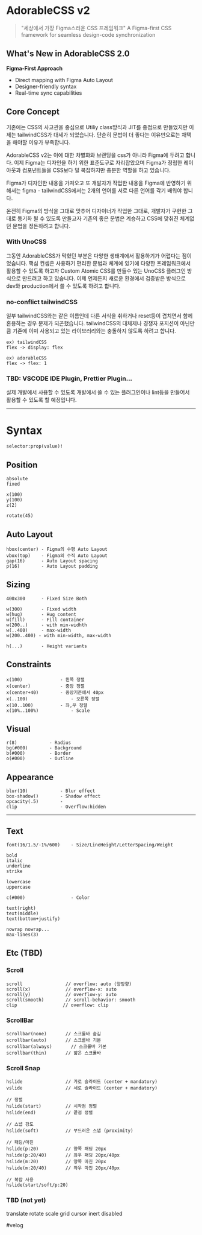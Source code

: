 # AdorableCSS v2

> "세상에서 가장 Figma스러운 CSS 프레임워크"
> A Figma-first CSS framework for seamless design-code synchronization

## What's New in AdorableCSS 2.0

**Figma-First Approach**

- Direct mapping with Figma Auto Layout
- Designer-friendly syntax
- Real-time sync capabilities

## Core Concept

기존에는 CSS의 사고관을 중심으로 Utiliy class방식과 JIT를 중점으로 만들었지만 이제는 tailwindCSS가 대세가 되었습니다. 단순히 문법이 더 좋다는 이유만으로는 채택을 해야할 이유가 부족합니다.

AdorableCSS v2는 이에 대한 차별화와 브랜딩을 css가 아니라 Figma에 두려고 합니다.
이제 Figma는 디자인을 하기 위한 표준도구로 자리잡았으며 Figma가 정립한 레이아웃과 컴포넌트들을 CSS보다 덜 복잡하지만 충분한 역할을 하고 있습니다.

Figma가 디자인한 내용을 가져오고 또 개발자가 작업한 내용을 Figma에 반영하기 위해서는 figma - tailwindCSS에서는 2개의 언어를 서로 다른 언어를 각기 배워야 합니다.

온전히 Figma의 방식을 그대로 맞추어 디자이너가 작업한 그대로, 개발자가 구현한 그대로 동기화 될 수 있도록 만들고자 기존의 좋은 문법은 계승하고 CSS에 맞춰진 체계없던 문법을 정돈하려고 합니다.

### With UnoCSS

그동안 AdorableCSS가 막혔던 부분은 다앙한 생태계에서 활용하기가 어렵다는 점이었습니다. 핵심 컨셉은 사용하기 편리한 문법과 체계에 있기에 다양한 프레임워크에서 활용할 수 있도록 하고자 Custom Atomic CSS를 만들수 있는 UnoCSS 플러그인 방식으로 만드려고 하고 있습니다. 이제 언제든지 새로운 환경에서 검증받은 방식으로 dev와 production에서 쓸 수 있도록 하려고 합니다.

### no-conflict tailwindCSS

일부 tailwindCSS와는 같은 이름인데 다른 서식을 취하거나 reset등이 겹치면서 함께 혼용하는 경우 문제가 되곤했습니다. tailwindCSS의 대체제나 경쟁자 포지션이 아닌만큼 기존에 이미 사용되고 있는 라이브러리와는 충돌하지 않도록 하려고 합니다.

```
ex) tailwindCSS
flex -> display: flex

ex) adorableCSS
flex -> flex: 1
```

### TBD: VSCODE IDE Plugin, Prettier Plugin...

실제 개발에서 사용할 수 있도록 개발에서 쓸 수 있는 플러그인이나 lint등을 만들어서 활용할 수 있도록 할 예정입니다.

---

# Syntax

```
selector:prop(value)!
```

## Position

```
absolute
fixed

x(100)
y(100)
z(2)

rotate(45)
```

## Auto Layout

```
hbox(center) - Figma의 수평 Auto Layout
vbox(top)    - Figma의 수직 Auto Layout
gap(16)      - Auto Layout spacing
p(16)        - Auto Layout padding
```

## Sizing

```
400x300      - Fixed Size Both

w(300)       - Fixed width
w(hug)       - Hug content
w(fill)      - Fill container
w(200..)     - with min-widhth
w(..400)     - max-width
w(200..400) - with min-width, max-width

h(...)       - Height variants
```

## Constraints

```
x(100)				- 왼쪽 정렬
x(center)	        - 중앙 정렬
x(center+40)	    - 중앙기준에서 40px
x(..100)				- 오른쪽 정렬
x(10..100)			- 좌,우 정렬
x(10%..100%)			- Scale
```

## Visual

```
r(8)            - Radius
bg(#000)        - Background
b(#000)			- Border
o(#000)			- Outline
```

## Appearance

```
blur(10)			- Blur effect
box-shadow()		- Shadow effect
opcacity(.5)		-
clip				- Overflow:hidden
```

---

## Text

```
font(16/1.5/-1%/600)    - Size/LineHeight/LetterSpacing/Weight

bold
italic
underline
strike

lowercase
uppercase

c(#000)  		   	    - Color

text(right)
text(middle)
text(bottom+justify)

nowrap nowrap...
max-lines(3)
```

## Etc (TBD)

### Scroll

```
scroll                // overflow: auto (양방향)
scroll(x)             // overflow-x: auto
scroll(y)             // overflow-y: auto
scroll(smooth)        // scroll-behavior: smooth
clip                 // overflow: clip
```

### ScrollBar

```
scrollbar(none)       // 스크롤바 숨김
scrollbar(auto)       // 스크롤바 기본
scrollbar(always)       // 스크롤바 기본
scrollbar(thin)       // 얇은 스크롤바
```

### Scroll Snap

```
hslide                // 가로 슬라이드 (center + mandatory)
vslide                // 세로 슬라이드 (center + mandatory)

// 정렬
hslide(start)         // 시작점 정렬
hslide(end)           // 끝점 정렬

// 스냅 강도
hslide(soft)          // 부드러운 스냅 (proximity)

// 패딩/마진
hslide(p:20)          // 양쪽 패딩 20px
hslide(p:20/40)       // 좌우 패딩 20px/40px
hslide(m:20)          // 양쪽 마진 20px
hslide(m:20/40)       // 좌우 마진 20px/40px

// 복합 사용
hslide(start/soft/p:20)
```

### TBD (not yet)

translate rotate scale
grid
cursor
inert
disabled

#velog
